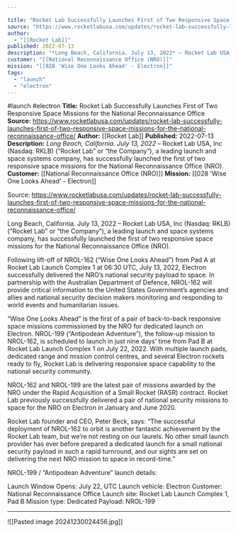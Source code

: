 ```yaml
---

title: "Rocket Lab Successfully Launches First of Two Responsive Space Missions for the  National Reconnaissance Office  "
source: "https://www.rocketlabusa.com/updates/rocket-lab-successfully-launches-first-of-two-responsive-space-missions-for-the-national-reconnaissance-office/"
author:
  - "[[Rocket Lab]]"
published: 2022-07-13
description: "*Long Beach, California. July 13, 2022* – Rocket Lab USA, Inc (Nasdaq: RKLB) (“Rocket Lab” or “the Company”), a leading launch and space systems company, has successfully launched the first of two responsive space missions for the National Reconnaissance Office (NRO)."
customer: "[[National Reconnaissance Office (NRO)]]"
mission: "[[028 'Wise One Looks Ahead' - Electron]]"
tags:
  - "launch"
  - "electron"
---
```


#launch #electron
**Title:** Rocket Lab Successfully Launches First of Two Responsive Space Missions for the  National Reconnaissance Office  
**Source:** https://www.rocketlabusa.com/updates/rocket-lab-successfully-launches-first-of-two-responsive-space-missions-for-the-national-reconnaissance-office/
**Author:** [[Rocket Lab]]
**Published:** 2022-07-13
**Description:** *Long Beach, California. July 13, 2022* – Rocket Lab USA, Inc (Nasdaq: RKLB) (“Rocket Lab” or “the Company”), a leading launch and space systems company, has successfully launched the first of two responsive space missions for the National Reconnaissance Office (NRO).
**Customer:** [[National Reconnaissance Office (NRO)]]
**Mission:** [[028 'Wise One Looks Ahead' - Electron]]

Source: https://www.rocketlabusa.com/updates/rocket-lab-successfully-launches-first-of-two-responsive-space-missions-for-the-national-reconnaissance-office/

Long Beach, California. July 13, 2022 – Rocket Lab USA, Inc (Nasdaq: RKLB) (“Rocket Lab” or “the Company”), a leading launch and space systems company, has successfully launched the first of two responsive space missions for the National Reconnaissance Office (NRO).  

Following lift-off of NROL-162 (“Wise One Looks Ahead”) from Pad A at Rocket Lab Launch Complex 1 at 06:30 UTC, July 13, 2022, Electron successfully delivered the NRO’s national security payload to space. In partnership with the Australian Department of Defence, NROL-162 will provide critical information to the United States Government’s agencies and allies and national security decision makers monitoring and responding to world events and humanitarian issues.

“Wise One Looks Ahead” is the first of a pair of back-to-back responsive space missions commissioned by the NRO for dedicated launch on Electron. NROL-199 (“Antipodean Adventure”), the follow-up mission to NROL-162, is scheduled to launch in just nine days’ time from Pad B at Rocket Lab Launch Complex 1 on July 22, 2022.  With multiple launch pads, dedicated range and mission control centres, and several Electron rockets ready to fly, Rocket Lab is delivering responsive space capability to the national security community.

NROL-162 and NROL-199 are the latest pair of missions awarded by the NRO under the Rapid Acquisition of a Small Rocket (RASR) contract. Rocket Lab previously successfully delivered a pair of national security missions to space for the NRO on Electron in January and June 2020.

Rocket Lab founder and CEO, Peter Beck, says: “The successful deployment of NROL-162 to orbit is another fantastic achievement by the Rocket Lab team, but we’re not resting on our laurels. No other small launch provider has ever before prepared a dedicated launch for a small national security payload in such a rapid turnround, and our sights are set on delivering the next NRO mission to space in record-time.”

NROL-199 / “Antipodean Adventure” launch details:

Launch Window Opens: July 22, UTC
Launch vehicle: Electron
Customer: National Reconnaissance Office
Launch site: Rocket Lab Launch Complex 1, Pad B
Mission type: Dedicated
Payload: NROL-199

---

![[Pasted image 20241230024456.jpg]]
